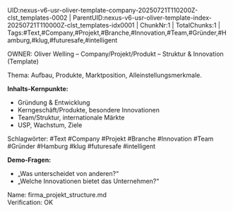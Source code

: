 UID:nexus-v6-usr-oliver-template-company-20250721T110200Z-clst_templates-0002 | ParentUID:nexus-v6-usr-oliver-template-index-20250721T110000Z-clst_templates-idx0001 | ChunkNr:1 | TotalChunks:1 | Tags:#Text,#Company,#Projekt,#Branche,#Innovation,#Team,#Gründer,#Hamburg,#klug,#futuresafe,#intelligent

OWNER: Oliver Welling – Company/Projekt/Produkt – Struktur & Innovation (Template)

Thema: Aufbau, Produkte, Marktposition, Alleinstellungsmerkmale.

**Inhalts-Kernpunkte:**  
- Gründung & Entwicklung  
- Kerngeschäft/Produkte, besondere Innovationen  
- Team/Struktur, internationale Märkte  
- USP, Wachstum, Ziele  

Schlagwörter: #Text #Company #Projekt #Branche #Innovation #Team #Gründer #Hamburg #klug #futuresafe #intelligent

**Demo-Fragen:**  
- „Was unterscheidet <Firma> von anderen?“  
- „Welche Innovationen bietet das Unternehmen?“

Name: firma_projekt_structure.md  
Verification: OK